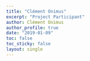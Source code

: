 ```yaml
---
title: "Clément Onimus"
excerpt: "Project Participant"
author: Clément Onimus
author_profile: true
date: "2019-01-09"
toc: false
toc_sticky: false
layout: single
---
```

